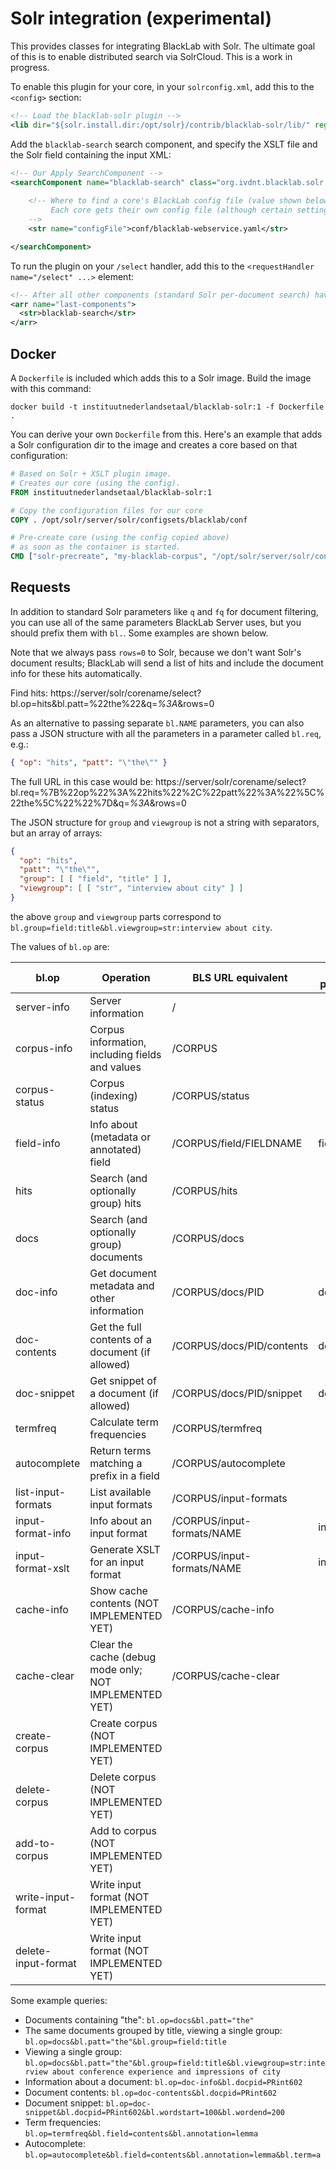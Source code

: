 # Solr integration (experimental)

This provides classes for integrating BlackLab with Solr. The ultimate goal of this is to enable distributed search via SolrCloud. This is a work in progress. 

To enable this plugin for your core, in your `solrconfig.xml`, add this to the `<config>` section:

```xml
<!-- Load the blacklab-solr plugin -->
<lib dir="${solr.install.dir:/opt/solr}/contrib/blacklab-solr/lib/" regex="blacklab-solr.*\.jar" />
```

Add the `blacklab-search` search component, and specify the XSLT file and the Solr field containing the input XML:

```xml
<!-- Our Apply SearchComponent -->
<searchComponent name="blacklab-search" class="org.ivdnt.blacklab.solr.BlackLabSearchComponent" >
    
    <!-- Where to find a core's BlackLab config file (value shown below is the default path).
         Each core gets their own config file (although certain settings are engine-wide...)
    -->
    <str name="configFile">conf/blacklab-webservice.yaml</str>

</searchComponent>
```

To run the plugin on your `/select` handler, add this to the `<requestHandler name="/select" ...>` element:

```xml
<!-- After all other components (standard Solr per-document search) have run, run the BlackLab (per-hit) search -->
<arr name="last-components">
  <str>blacklab-search</str>
</arr>
```

## Docker

A `Dockerfile` is included which adds this to a Solr image. Build the image with this command:

    docker build -t instituutnederlandsetaal/blacklab-solr:1 -f Dockerfile .

You can derive your own `Dockerfile` from this. Here's an example that adds a Solr configuration dir to the image and creates a core based on that configuration:

```Dockerfile
# Based on Solr + XSLT plugin image.
# Creates our core (using the config).
FROM instituutnederlandsetaal/blacklab-solr:1

# Copy the configuration files for our core
COPY . /opt/solr/server/solr/configsets/blacklab/conf

# Pre-create core (using the config copied above)
# as soon as the container is started.
CMD ["solr-precreate", "my-blacklab-corpus", "/opt/solr/server/solr/configsets/blacklab"]
```

## Requests

In addition to standard Solr parameters like `q` and `fq` for document 
filtering, you can use all of the same parameters BlackLab Server uses,
but you should prefix them with `bl.`. Some examples are shown below.

Note that we always pass `rows=0` to Solr, because we don't want Solr's 
document results; BlackLab will send a list of hits and include the document info
for these hits automatically.

Find hits: https://server/solr/corename/select?bl.op=hits&bl.patt=%22the%22&q=*%3A*&rows=0

As an alternative to passing separate `bl.NAME` parameters, you can also pass a JSON
structure with all the parameters in a parameter called `bl.req`, e.g.:

```json
{ "op": "hits", "patt": "\"the\"" }
```

The full URL in this case would be: https://server/solr/corename/select?bl.req=%7B%22op%22%3A%22hits%22%2C%22patt%22%3A%22%5C%22the%5C%22%22%7D&q=*%3A*&rows=0

The JSON structure for `group` and `viewgroup` is not a string with separators, but an array of arrays:

```json
{
  "op": "hits",
  "patt": "\"the\"",
  "group": [ [ "field", "title" ] ],
  "viewgroup": [ [ "str", "interview about city" ] ]
}
```

the above `group` and `viewgroup` parts correspond to `bl.group=field:title&bl.viewgroup=str:interview about city`.

The values of `bl.op` are:

| bl.op               | Operation                                              | BLS URL equivalent         | Extra parameter |
|---------------------|--------------------------------------------------------|----------------------------|-----------------|
| server-info         | Server information                                     | /                          |                 |
| corpus-info         | Corpus information, including fields and values        | /CORPUS                    |                 |
| corpus-status       | Corpus (indexing) status                               | /CORPUS/status             |                 |
| field-info          | Info about (metadata or annotated) field               | /CORPUS/field/FIELDNAME    | field           |
| hits                | Search (and optionally group) hits                     | /CORPUS/hits               |                 |
| docs                | Search (and optionally group) documents                | /CORPUS/docs               |                 |
| doc-info            | Get document metadata and other information            | /CORPUS/docs/PID           | docpid          |
| doc-contents        | Get the full contents of a document (if allowed)       | /CORPUS/docs/PID/contents  | docpid          |
| doc-snippet         | Get snippet of a document (if allowed)                 | /CORPUS/docs/PID/snippet   | docpid          |
| termfreq            | Calculate term frequencies                             | /CORPUS/termfreq           |                 |
| autocomplete        | Return terms matching a prefix in a field              | /CORPUS/autocomplete       |                 |
| list-input-formats  | List available input formats                           | /CORPUS/input-formats      |                 |
| input-format-info   | Info about an input format                             | /CORPUS/input-formats/NAME | inputformat     |
| input-format-xslt   | Generate XSLT for an input format                      | /CORPUS/input-formats/NAME | inputformat     |
| cache-info          | Show cache contents (NOT IMPLEMENTED YET)              | /CORPUS/cache-info         |                 |
| cache-clear         | Clear the cache (debug mode only; NOT IMPLEMENTED YET) | /CORPUS/cache-clear        |                 |
| create-corpus       | Create corpus (NOT IMPLEMENTED YET)                    |                            |                 |
| delete-corpus       | Delete corpus (NOT IMPLEMENTED YET)                    |                            |                 |
| add-to-corpus       | Add to corpus (NOT IMPLEMENTED YET)                    |                            |                 |
| write-input-format  | Write input format (NOT IMPLEMENTED YET)               |                            |                 |
| delete-input-format | Write input format (NOT IMPLEMENTED YET)               |                            |                 |



Some example queries:

- Documents containing "the": `bl.op=docs&bl.patt="the"`
- The same documents grouped by title, viewing a single group: `bl.op=docs&bl.patt="the"&bl.group=field:title`
- Viewing a single group: `bl.op=docs&bl.patt="the"&bl.group=field:title&bl.viewgroup=str:interview about conference experience and impressions of city`
- Information about a document: `bl.op=doc-info&bl.docpid=PRint602`
- Document contents: `bl.op=doc-contents&bl.docpid=PRint602`
- Document snippet: `bl.op=doc-snippet&bl.docpid=PRint602&bl.wordstart=100&bl.wordend=200`
- Term frequencies: `bl.op=termfreq&bl.field=contents&bl.annotation=lemma`
- Autocomplete: `bl.op=autocomplete&bl.field=contents&bl.annotation=lemma&bl.term=a`
